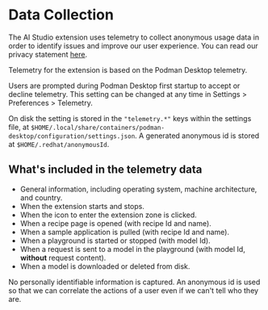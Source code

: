 # Data Collection

The AI Studio extension uses telemetry to collect anonymous usage data in order to identify issues and improve our user experience. You can read our privacy statement
[here](https://developers.redhat.com/article/tool-data-collection).

Telemetry for the extension is based on the Podman Desktop telemetry.

Users are prompted during Podman Desktop first startup to accept or decline telemetry. This setting can be
changed at any time in Settings > Preferences > Telemetry.

On disk the setting is stored in the `"telemetry.*"` keys within the settings file,
at `$HOME/.local/share/containers/podman-desktop/configuration/settings.json`. A generated anonymous id
is stored at `$HOME/.redhat/anonymousId`.

## What's included in the telemetry data

- General information, including operating system, machine architecture, and country.
- When the extension starts and stops.
- When the icon to enter the extension zone is clicked.
- When a recipe page is opened (with recipe Id and name).
- When a sample application is pulled (with recipe Id and name).
- When a playground is started or stopped (with model Id).
- When a request is sent to a model in the playground (with model Id, **without** request content).
- When a model is downloaded or deleted from disk.

No personally identifiable information is captured. An anonymous id is used so that we can correlate the actions of a user even if we can't tell who they are.
